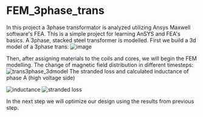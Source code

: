 # FEM_3phase_trans
In this project a 3phase transformator is analyzed utilizing Ansys Maxwell software's FEA.
This is a simple project for learning AnSYS and FEA's basics. A 3phase, stacked steel transformer is modelled. 
First we build a 3d model of a 3phase trans:
![image](https://github.com/Ahsnazari/FEM_3phase_trans/assets/118515566/a441c31d-5dff-44aa-a505-5e14b034ddd8)

Then, after assigning materials to the coils and cores, we will begin the FEM modelling. The change of magnetic field distribution in different timesteps:
![trans3phase_3dmodel](https://github.com/Ahsnazari/FEM_3phase_trans/assets/118515566/d32e3e34-830d-4b3d-b875-0284cad504f3)
The stranded loss and calculated inductance of phase A (high voltage side)

![inductance](https://github.com/Ahsnazari/FEM_3phase_trans/assets/118515566/43183d7a-96ff-4ade-8bf7-e889ca766e03)
![stranded loss](https://github.com/Ahsnazari/FEM_3phase_trans/assets/118515566/2043a0ee-385b-41d7-aeec-8f51ad85cb97)

In the next step we will optimize our design using the results from previous step.
